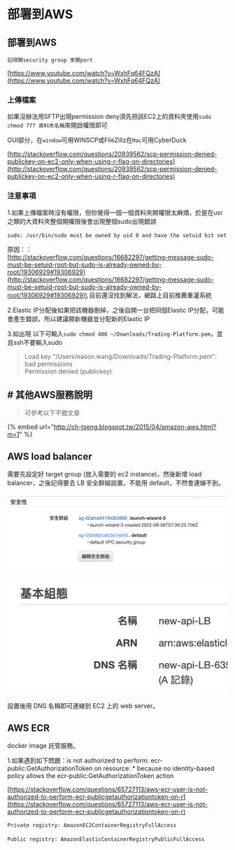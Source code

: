 # 部署到AWS

## 部署到AWS

```
記得開security group 來開port
```

[https://www.youtube.com/watch?v=WxhFq64FQzA](https://www.youtube.com/watch?v=WxhFq64FQzA)

### 上傳檔案

如果沒辦法用SFTP出現permission deny須先把該EC2上的資料夾使用`sudo chmod 777 資料夾名稱`來開啟權限即可

GUI部分，在`window`可用WINSCP或FileZillz在`Mac`可用CyberDuck

[http://stackoverflow.com/questions/20939562/scp-permission-denied-publickey-on-ec2-only-when-using-r-flag-on-directories](http://stackoverflow.com/questions/20939562/scp-permission-denied-publickey-on-ec2-only-when-using-r-flag-on-directories)

### 注意事項

1.如果上傳檔案時沒有權限，但你覺得一個一個資料夾開權限太麻煩，於是在usr之類的大資料夾整個開權限後會出現整個sudo出現錯誤

```
sudo: /usr/bin/sudo must be owned by uid 0 and have the setuid bit set
```

原因：：\
[http://stackoverflow.com/questions/16682297/getting-message-sudo-must-be-setuid-root-but-sudo-is-already-owned-by-root/19306929#19306929](http://stackoverflow.com/questions/16682297/getting-message-sudo-must-be-setuid-root-but-sudo-is-already-owned-by-root/19306929#19306929)\
目前還沒找到解法，網路上目前推薦重灌系統

2.Elastic IP分配後如果把該機器刪掉，之後自開一台把同個Elastic IP分配，可能會產生錯誤，所以建議開新機器並分配新的Elastic IP

3.如出現 以下可輸入`sudo chmod 400 ~/Downloads/Trading-Platform.pem`，並且ssh不要輸入sudo

> Load key "/Users/eason.wang/Downloads/Trading-Platform.pem": bad permissions\
> Permission denied (publickey).

## # 其他AWS服務說明

> 可參考以下不錯文章

{% embed url="http://ch-tseng.blogspot.tw/2015/04/amazon-aws.html?m=1" %}

## AWS load balancer

需要先設定好 target group (放入需要的 ec2 instance)，然後新增 load balancer，之後記得要去 LB 安全群組設置，不能用 default，不然會連線不到。

<img src=".gitbook/assets/截圖 2022-08-08 下午7.46.32.png" alt="" data-size="original">

![](<.gitbook/assets/截圖 2022-08-08 下午7.48.27.png>)

設置後用 DNS 名稱即可連線到 EC2 上的 web server。

## AWS ECR

docker image 託管服務。

1.如果遇到如下問題：is not authorized to perform: ecr-public:GetAuthorizationToken on resource: \* because no identity-based policy allows the ecr-public:GetAuthorizationToken action

[https://stackoverflow.com/questions/65727113/aws-ecr-user-is-not-authorized-to-perform-ecr-publicgetauthorizationtoken-on-r](https://stackoverflow.com/questions/65727113/aws-ecr-user-is-not-authorized-to-perform-ecr-publicgetauthorizationtoken-on-r)

```
Private registry: AmazonEC2ContainerRegistryFullAccess

Public registry: AmazonElasticContainerRegistryPublicFullAccess
```
